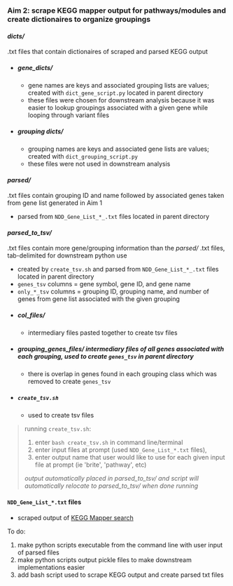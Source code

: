### Aim 2: scrape KEGG mapper output for pathways/modules and create dictionaires to organize groupings

#### *dicts/*
.txt files that contain dictionaires of scraped and parsed KEGG output
- ##### *gene_dicts/*
	- gene names are keys and associated grouping lists are values; created with `dict_gene_script.py` located in parent directory
	- these files were chosen for downstream analysis because it was easier to lookup groupings associated with a given gene while looping through variant files 
- ##### *grouping dicts/*
	- grouping names are keys and associated gene lists are values; created with `dict_grouping_script.py` 
	- these files were not used in downstream analysis 

#### *parsed/*
.txt files contain grouping ID and name followed by associated genes taken from gene list generated in Aim 1
- parsed from `NDD_Gene_List_*_.txt` files located in parent directory

#### *parsed_to_tsv/*
.txt files contain more gene/grouping information than the *parsed/* .txt files, tab-delimited for downstream python use
- created by `create_tsv.sh` and parsed from `NDD_Gene_List_*_.txt` files located in parent directory
- `genes_tsv` columns = gene symbol, gene ID, and gene name 
- `only_*_tsv` columns = grouping ID, grouping name, and number of genes from gene list associated with the given grouping
- ##### *col_files/* 
	- intermediary files pasted together to create tsv files 
- ##### *grouping_genes_files/* intermediary files of all genes associated with each grouping, used to create `genes_tsv` in parent directory
	- there is overlap in genes found in each grouping class which was removed to create `genes_tsv`
- ##### `create_tsv.sh` 
	- used to create tsv files 
> running `create_tsv.sh`: 
> 1. enter `bash create_tsv.sh` in command line/terminal
> 2. enter input files at prompt (used `NDD_Gene_List_*.txt` files), 
> 3. enter output name that user would like to use for each given input file at prompt (ie 'brite', 'pathway', etc)
>
> *output automatically placed in parsed_to_tsv/ and script will automatically relocate to parsed_to_tsv/ when done running*   

#### `NDD_Gene_List_*.txt` files 
- scraped output of [KEGG Mapper search](https://www.genome.jp/kegg/mapper/search.html) 

To do:
1. make python scripts executable from the command line with user input of parsed files
2. make python scripts output pickle files to make downstream implementations easier 
3. add bash script used to scrape KEGG output and create parsed txt files

